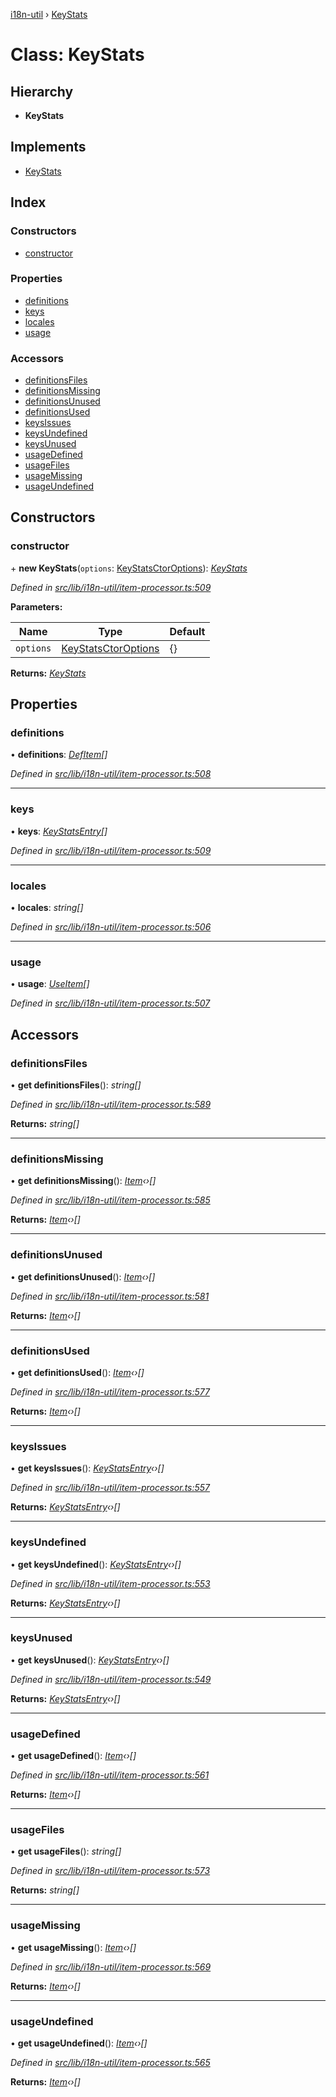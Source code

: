 [i18n-util](../README.md) › [KeyStats](keystats.md)

# Class: KeyStats

## Hierarchy

* **KeyStats**

## Implements

* [KeyStats](../README.md#abstract-keystats)

## Index

### Constructors

* [constructor](keystats.md#constructor)

### Properties

* [definitions](keystats.md#definitions)
* [keys](keystats.md#keys)
* [locales](keystats.md#locales)
* [usage](keystats.md#usage)

### Accessors

* [definitionsFiles](keystats.md#definitionsfiles)
* [definitionsMissing](keystats.md#definitionsmissing)
* [definitionsUnused](keystats.md#definitionsunused)
* [definitionsUsed](keystats.md#definitionsused)
* [keysIssues](keystats.md#keysissues)
* [keysUndefined](keystats.md#keysundefined)
* [keysUnused](keystats.md#keysunused)
* [usageDefined](keystats.md#usagedefined)
* [usageFiles](keystats.md#usagefiles)
* [usageMissing](keystats.md#usagemissing)
* [usageUndefined](keystats.md#usageundefined)

## Constructors

###  constructor

\+ **new KeyStats**(`options`: [KeyStatsCtorOptions](../README.md#keystatsctoroptions)): *[KeyStats](keystats.md)*

*Defined in [src/lib/i18n-util/item-processor.ts:509](https://github.com/JuroOravec/i18n-util/blob/c9cd5a0/src/lib/i18n-util/item-processor.ts#L509)*

**Parameters:**

Name | Type | Default |
------ | ------ | ------ |
`options` | [KeyStatsCtorOptions](../README.md#keystatsctoroptions) | {} |

**Returns:** *[KeyStats](keystats.md)*

## Properties

###  definitions

• **definitions**: *[DefItem](../README.md#defitem)[]*

*Defined in [src/lib/i18n-util/item-processor.ts:508](https://github.com/JuroOravec/i18n-util/blob/c9cd5a0/src/lib/i18n-util/item-processor.ts#L508)*

___

###  keys

• **keys**: *[KeyStatsEntry](keystatsentry.md)[]*

*Defined in [src/lib/i18n-util/item-processor.ts:509](https://github.com/JuroOravec/i18n-util/blob/c9cd5a0/src/lib/i18n-util/item-processor.ts#L509)*

___

###  locales

• **locales**: *string[]*

*Defined in [src/lib/i18n-util/item-processor.ts:506](https://github.com/JuroOravec/i18n-util/blob/c9cd5a0/src/lib/i18n-util/item-processor.ts#L506)*

___

###  usage

• **usage**: *[UseItem](../README.md#useitem)[]*

*Defined in [src/lib/i18n-util/item-processor.ts:507](https://github.com/JuroOravec/i18n-util/blob/c9cd5a0/src/lib/i18n-util/item-processor.ts#L507)*

## Accessors

###  definitionsFiles

• **get definitionsFiles**(): *string[]*

*Defined in [src/lib/i18n-util/item-processor.ts:589](https://github.com/JuroOravec/i18n-util/blob/c9cd5a0/src/lib/i18n-util/item-processor.ts#L589)*

**Returns:** *string[]*

___

###  definitionsMissing

• **get definitionsMissing**(): *[Item](../README.md#item)‹›[]*

*Defined in [src/lib/i18n-util/item-processor.ts:585](https://github.com/JuroOravec/i18n-util/blob/c9cd5a0/src/lib/i18n-util/item-processor.ts#L585)*

**Returns:** *[Item](../README.md#item)‹›[]*

___

###  definitionsUnused

• **get definitionsUnused**(): *[Item](../README.md#item)‹›[]*

*Defined in [src/lib/i18n-util/item-processor.ts:581](https://github.com/JuroOravec/i18n-util/blob/c9cd5a0/src/lib/i18n-util/item-processor.ts#L581)*

**Returns:** *[Item](../README.md#item)‹›[]*

___

###  definitionsUsed

• **get definitionsUsed**(): *[Item](../README.md#item)‹›[]*

*Defined in [src/lib/i18n-util/item-processor.ts:577](https://github.com/JuroOravec/i18n-util/blob/c9cd5a0/src/lib/i18n-util/item-processor.ts#L577)*

**Returns:** *[Item](../README.md#item)‹›[]*

___

###  keysIssues

• **get keysIssues**(): *[KeyStatsEntry](keystatsentry.md)‹›[]*

*Defined in [src/lib/i18n-util/item-processor.ts:557](https://github.com/JuroOravec/i18n-util/blob/c9cd5a0/src/lib/i18n-util/item-processor.ts#L557)*

**Returns:** *[KeyStatsEntry](keystatsentry.md)‹›[]*

___

###  keysUndefined

• **get keysUndefined**(): *[KeyStatsEntry](keystatsentry.md)‹›[]*

*Defined in [src/lib/i18n-util/item-processor.ts:553](https://github.com/JuroOravec/i18n-util/blob/c9cd5a0/src/lib/i18n-util/item-processor.ts#L553)*

**Returns:** *[KeyStatsEntry](keystatsentry.md)‹›[]*

___

###  keysUnused

• **get keysUnused**(): *[KeyStatsEntry](keystatsentry.md)‹›[]*

*Defined in [src/lib/i18n-util/item-processor.ts:549](https://github.com/JuroOravec/i18n-util/blob/c9cd5a0/src/lib/i18n-util/item-processor.ts#L549)*

**Returns:** *[KeyStatsEntry](keystatsentry.md)‹›[]*

___

###  usageDefined

• **get usageDefined**(): *[Item](../README.md#item)‹›[]*

*Defined in [src/lib/i18n-util/item-processor.ts:561](https://github.com/JuroOravec/i18n-util/blob/c9cd5a0/src/lib/i18n-util/item-processor.ts#L561)*

**Returns:** *[Item](../README.md#item)‹›[]*

___

###  usageFiles

• **get usageFiles**(): *string[]*

*Defined in [src/lib/i18n-util/item-processor.ts:573](https://github.com/JuroOravec/i18n-util/blob/c9cd5a0/src/lib/i18n-util/item-processor.ts#L573)*

**Returns:** *string[]*

___

###  usageMissing

• **get usageMissing**(): *[Item](../README.md#item)‹›[]*

*Defined in [src/lib/i18n-util/item-processor.ts:569](https://github.com/JuroOravec/i18n-util/blob/c9cd5a0/src/lib/i18n-util/item-processor.ts#L569)*

**Returns:** *[Item](../README.md#item)‹›[]*

___

###  usageUndefined

• **get usageUndefined**(): *[Item](../README.md#item)‹›[]*

*Defined in [src/lib/i18n-util/item-processor.ts:565](https://github.com/JuroOravec/i18n-util/blob/c9cd5a0/src/lib/i18n-util/item-processor.ts#L565)*

**Returns:** *[Item](../README.md#item)‹›[]*
